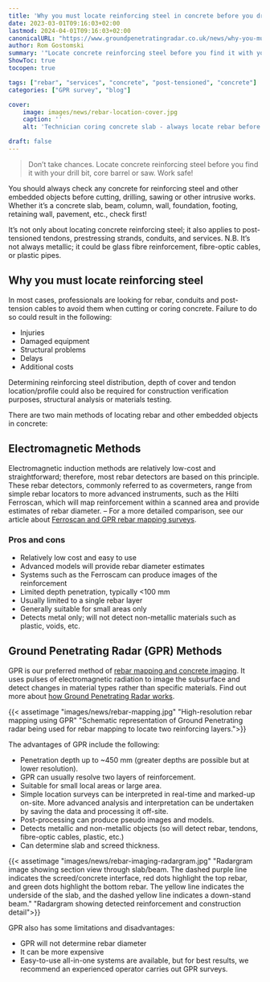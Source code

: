```yaml
---
title: 'Why you must locate reinforcing steel in concrete before you drill'
date: 2023-03-01T09:16:03+02:00
lastmod: 2024-04-01T09:16:03+02:00
canonicalURL: "https://www.groundpenetratingradar.co.uk/news/why-you-must-locate-reinforcing-steel-in-concrete-before-you-drill/"
author: Rom Gostomski
summary: '"Locate concrete reinforcing steel before you find it with your drill bit, core barrel or saw! Work safe and avoid dangerous and costly hits".'
ShowToc: true
tocopen: true

tags: ["rebar", "services", "concrete", "post-tensioned", "concrete"]
categories: ["GPR survey", "blog"]

cover:
    image: images/news/rebar-location-cover.jpg
    caption: ''
    alt: 'Technician coring concrete slab - always locate rebar before coring.'

draft: false
---
```

> Don’t take chances. Locate concrete reinforcing steel before you find it with your drill bit, core barrel or saw. Work safe!

You should always check any concrete for reinforcing steel and other embedded objects before cutting, drilling, sawing or other intrusive works. Whether it’s a concrete slab, beam, column, wall, foundation, footing, retaining wall, pavement, etc., check first!

It’s not only about locating concrete reinforcing steel; it also applies to post-tensioned tendons, prestressing strands, conduits, and services. N.B. It’s not always metallic; it could be glass fibre reinforcement, fibre-optic cables, or plastic pipes.

## Why you must locate reinforcing steel

In most cases, professionals are looking for rebar, conduits and post-tension cables to avoid them when cutting or coring concrete. Failure to do so could result in the following:

- Injuries
- Damaged equipment
- Structural problems
- Delays
- Additional costs

Determining reinforcing steel distribution, depth of cover and tendon location/profile could also be required for construction verification purposes, structural analysis or materials testing.

There are two main methods of locating rebar and other embedded objects in concrete:

## Electromagnetic Methods

Electromagnetic induction methods are relatively low-cost and straightforward; therefore, most rebar detectors are based on this principle. These rebar detectors, commonly referred to as covermeters, range from simple rebar locators to more advanced instruments, such as the Hilti Ferroscan, which will map reinforcement within a scanned area and provide estimates of rebar diameter. – For a more detailed comparison, see our article about [Ferroscan and GPR rebar mapping surveys](https://www.sandberg.co.uk/investigation-inspection/ground-penetrating-radar/ferroscan-and-gpr-rebar-mapping-surveys.html).

### Pros and cons

- Relatively low cost and easy to use
- Advanced models will provide rebar diameter estimates
- Systems such as the Ferroscam can produce images of the reinforcement
- Limited depth penetration, typically <100 mm
- Usually limited to a single rebar layer
- Generally suitable for small areas only
- Detects metal only; will not detect non-metallic materials such as plastic, voids, etc.

## Ground Penetrating Radar (GPR) Methods

GPR is our preferred method of [rebar mapping and concrete imaging](/surveys/rebar-mapping/). It uses pulses of electromagnetic radiation to image the subsurface and detect changes in material types rather than specific materials. Find out more about [how Ground Penetrating Radar works](/about/how-does-gpr-work/).

{{< assetimage "images/news/rebar-mapping.jpg"
"High-resolution rebar mapping using GPR" 
"Schematic representation of Ground Penetrating radar being used for rebar mapping to locate two reinforcing layers.">}}

The advantages of GPR include the following:

- Penetration depth up to ~450 mm (greater depths are possible but at lower resolution).
- GPR can usually resolve two layers of reinforcement.
- Suitable for small local areas or large area.
- Simple location surveys can be interpreted in real-time and marked-up on-site. More advanced analysis and interpretation can be undertaken by saving the data and processing it off-site.
- Post-processing can produce pseudo images and models.
- Detects metallic and non-metallic objects (so will detect rebar, tendons, fibre-optic cables, plastic, etc.)
- Can determine slab and screed thickness.


{{< assetimage "images/news/rebar-imaging-radargram.jpg"
"Radargram image showing section view through slab/beam. The dashed purple line indicates the screed/concrete interface, red dots highlight the top rebar, and green dots highlight the bottom rebar. The yellow line indicates the underside of the slab, and the dashed yellow line indicates a down-stand beam." 
"Radargram showing detected reinforcement and construction detail">}}

GPR also has some limitations and disadvantages:

- GPR will not determine rebar diameter
- It can be more expensive
- Easy-to-use all-in-one systems are available, but for best results, we recommend an experienced operator carries out GPR surveys.

